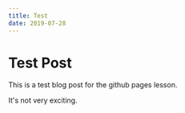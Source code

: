 ```yaml
---
title: Test
date: 2019-07-28
---
```


# Test Post

This is a test blog post for the github pages lesson.

It's not very exciting.

